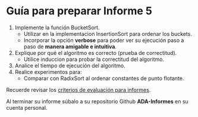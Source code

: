 # Guía para preparar Informe 5

1. Implemente la función BucketSort.
    * Utilizar en la implementacion InsertionSort para ordenar los buckets.
    * Incorporar la opción **verbose** para poder ver su ejecución paso a paso de **manera amigable e intuitiva**.
2. Explique por qué el algoritmo es correcto (prueba de correctitud).
    * Utilice induccion para probar la correctitud del algoritmo.
3. Analice el tiempo de ejecución del algoritmo.
4. Realice experimentos para:  
    * Comparar con RadixSort al ordenar constantes de punto flotante.

Recuerde revisar los [criterios de evaluación para informes](https://github.com/rilianx/ADA/blob/main/Gu%C3%ADas%20para%20Informes/CriteriosEvaluacion.md).

Al terminar su informe súbalo a su repositorio Github **ADA-Informes** en su cuenta personal.
